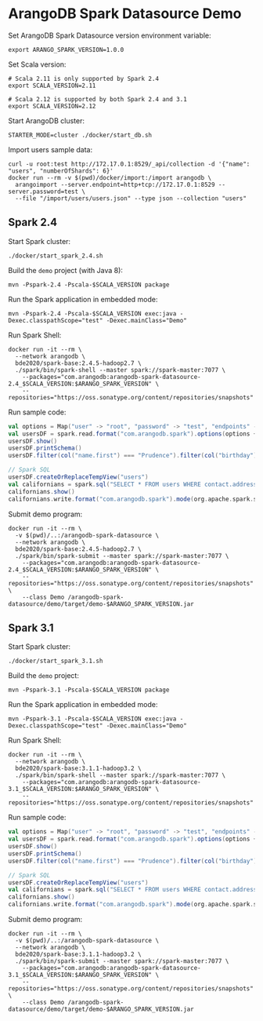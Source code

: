 # ArangoDB Spark Datasource Demo

Set ArangoDB Spark Datasource version environment variable:

```shell
export ARANGO_SPARK_VERSION=1.0.0
```

Set Scala version:

```shell
# Scala 2.11 is only supported by Spark 2.4
export SCALA_VERSION=2.11

# Scala 2.12 is supported by both Spark 2.4 and 3.1
export SCALA_VERSION=2.12
```

Start ArangoDB cluster:

```shell
STARTER_MODE=cluster ./docker/start_db.sh
```

Import users sample data:

```shell
curl -u root:test http://172.17.0.1:8529/_api/collection -d '{"name": "users", "numberOfShards": 6}'
docker run --rm -v $(pwd)/docker/import:/import arangodb \
  arangoimport --server.endpoint=http+tcp://172.17.0.1:8529 --server.password=test \
  --file "/import/users/users.json" --type json --collection "users"
```

## Spark 2.4

Start Spark cluster:

```shell
./docker/start_spark_2.4.sh 
```

Build the `demo` project (with Java 8):
```shell
mvn -Pspark-2.4 -Pscala-$SCALA_VERSION package
```

Run the Spark application in embedded mode:
```shell
mvn -Pspark-2.4 -Pscala-$SCALA_VERSION exec:java -Dexec.classpathScope="test" -Dexec.mainClass="Demo"
```

Run Spark Shell:

```shell
docker run -it --rm \
  --network arangodb \
  bde2020/spark-base:2.4.5-hadoop2.7 \
  ./spark/bin/spark-shell --master spark://spark-master:7077 \
    --packages="com.arangodb:arangodb-spark-datasource-2.4_$SCALA_VERSION:$ARANGO_SPARK_VERSION" \
    --repositories="https://oss.sonatype.org/content/repositories/snapshots"
```

Run sample code:

```scala
val options = Map("user" -> "root", "password" -> "test", "endpoints" -> "172.17.0.1:8529,172.17.0.1:8539,172.17.0.1:8549")
val usersDF = spark.read.format("com.arangodb.spark").options(options + ("table" -> "users")).load()
usersDF.show()
usersDF.printSchema()
usersDF.filter(col("name.first") === "Prudence").filter(col("birthday") === "1944-06-19").show()

// Spark SQL
usersDF.createOrReplaceTempView("users")
val californians = spark.sql("SELECT * FROM users WHERE contact.address.state = 'CA'")
californians.show()
californians.write.format("com.arangodb.spark").mode(org.apache.spark.sql.SaveMode.Overwrite).options(options + ("table" -> "californians", "confirm.truncate" -> "true")).save()
```

Submit demo program:

```shell
docker run -it --rm \
  -v $(pwd)/..:/arangodb-spark-datasource \
  --network arangodb \
  bde2020/spark-base:2.4.5-hadoop2.7 \
  ./spark/bin/spark-submit --master spark://spark-master:7077 \
    --packages="com.arangodb:arangodb-spark-datasource-2.4_$SCALA_VERSION:$ARANGO_SPARK_VERSION" \
    --repositories="https://oss.sonatype.org/content/repositories/snapshots" \
    --class Demo /arangodb-spark-datasource/demo/target/demo-$ARANGO_SPARK_VERSION.jar
```

## Spark 3.1

Start Spark cluster:

```shell
./docker/start_spark_3.1.sh 
```

Build the `demo` project:
```shell
mvn -Pspark-3.1 -Pscala-$SCALA_VERSION package
```

Run the Spark application in embedded mode:
```shell
mvn -Pspark-3.1 -Pscala-$SCALA_VERSION exec:java -Dexec.classpathScope="test" -Dexec.mainClass="Demo"
```

Run Spark Shell:

```shell
docker run -it --rm \
  --network arangodb \
  bde2020/spark-base:3.1.1-hadoop3.2 \
  ./spark/bin/spark-shell --master spark://spark-master:7077 \
    --packages="com.arangodb:arangodb-spark-datasource-3.1_$SCALA_VERSION:$ARANGO_SPARK_VERSION" \
    --repositories="https://oss.sonatype.org/content/repositories/snapshots"
```

Run sample code:

```scala
val options = Map("user" -> "root", "password" -> "test", "endpoints" -> "172.17.0.1:8529,172.17.0.1:8539,172.17.0.1:8549")
val usersDF = spark.read.format("com.arangodb.spark").options(options + ("table" -> "users")).load()
usersDF.show()
usersDF.printSchema()
usersDF.filter(col("name.first") === "Prudence").filter(col("birthday") === "1944-06-19").show()

// Spark SQL
usersDF.createOrReplaceTempView("users")
val californians = spark.sql("SELECT * FROM users WHERE contact.address.state = 'CA'")
californians.show()
californians.write.format("com.arangodb.spark").mode(org.apache.spark.sql.SaveMode.Overwrite).options(options + ("table" -> "californians", "confirmTruncate" -> "true")).save()
```

Submit demo program:

```shell
docker run -it --rm \
  -v $(pwd)/..:/arangodb-spark-datasource \
  --network arangodb \
  bde2020/spark-base:3.1.1-hadoop3.2 \
  ./spark/bin/spark-submit --master spark://spark-master:7077 \
    --packages="com.arangodb:arangodb-spark-datasource-3.1_$SCALA_VERSION:$ARANGO_SPARK_VERSION" \
    --repositories="https://oss.sonatype.org/content/repositories/snapshots" \
    --class Demo /arangodb-spark-datasource/demo/target/demo-$ARANGO_SPARK_VERSION.jar
```
